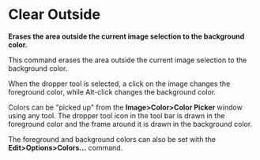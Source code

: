 # Clear Outside

**Erases the area outside the current image selection to the background
color.**

This command erases the area outside the current image selection to the
background color.

When the dropper tool is selected, a click on the image changes the
foreground color, while Alt-click changes the background color.

Colors can be \"picked up\" from the **Image\>Color\>Color Picker**
window using any tool. The dropper tool icon in the tool bar is drawn in
the foreground color and the frame around it is drawn in the background
color.

The foreground and background colors can also be set with the
**Edit\>Options\>Colors\...** command.
